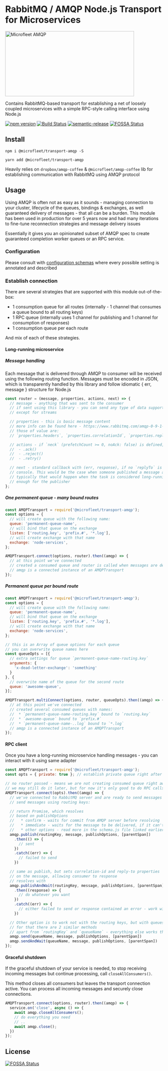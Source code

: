 # RabbitMQ / AMQP Node.js Transport for Microservices

<img alt="Microfleet AMQP" src="https://raw.githubusercontent.com/microfleet/transport-amqp/master/assets/mf-concept-amqp.png" width="412" height="208" />

Contains RabbitMQ-based transport for establishing a net of loosely coupled microservices with a simple RPC-style calling interface using Node.js

[![npm version](https://badge.fury.io/js/%40microfleet%2Ftransport-amqp.svg)](https://badge.fury.io/js/%40microfleet%2Ftransport-amqp)
[![Build Status](https://semaphoreci.com/api/v1/makeomatic/transport-amqp/branches/master/shields_badge.svg)](https://semaphoreci.com/makeomatic/transport-amqp)
[![semantic-release](https://img.shields.io/badge/%20%20%F0%9F%93%A6%F0%9F%9A%80-semantic--release-e10079.svg?style=flat-square)](https://github.com/semantic-release/semantic-release)
[![FOSSA Status](https://app.fossa.io/api/projects/git%2Bgithub.com%2Fmicrofleet%2Ftransport-amqp.svg?type=shield)](https://app.fossa.io/projects/git%2Bgithub.com%2Fmicrofleet%2Ftransport-amqp?ref=badge_shield)

## Install

`npm i @microfleet/transport-amqp -S`

`yarn add @microfleet/transport-amqp`

Heavily relies on `dropbox/amqp-coffee` & `@microfleet/amqp-coffee` lib for establishing communication with RabbitMQ using AMQP protocol

## Usage

Using AMQP is often not as easy as it sounds - managing connection to your cluster, lifecycle of the queues, bindings & exchanges, as well guaranteed delivery of messages - that all can be a burden. This module has been used in production for over 5 years now and had many iterations to fine-tune reconnection strategies and message delivery issues

Essentially it gives you an opinionated subset of AMQP spec to create guaranteed completion worker queues or an RPC service.

### Configuration

Please consult with [configuration schemas](src/schema.js) where every possible setting is annotated and described

### Establish connection

There are several strategies that are supported with this module out-of-the-box:

* 1 consumption queue for all routes (internally - 1 channel that consumes a queue bound to all routing keys)
* 1 RPC queue (internally uses 1 channel for publishing and 1 channel for consumption of responses)
* 1 consumption queue per each route

And mix of each of these strategies.

#### Long-running microservice

##### Message handling

Each message that is delivered through AMQP to consumer will be received using the following routing function.
Messages must be encoded in JSON, which is transparently handled by this library and follow idiomatic { err, message } structure for Node.js

```js
const router = (message, properties, actions, next) => {
  // message - anything that was sent to the consumer
  // if sent using this library - you can send any type of data supported by Node.js
  // except for streams

  // properties - this is basic message content
  // more info can be found here - https://www.rabbitmq.com/amqp-0-9-1-reference.html#class.basic
  // those of value are:
  // `properties.headers`, `properties.correlationId`, `properties.replyTo`

  // actions - if `neck` (prefetchCount >= 0, noAck: false) is defined, it would have
  //  - .ack()
  //  - .reject()
  //  - .retry()

  // next - standard callback with (err, response), if no `replyTo` is set response will only be logged into
  // console. This would be the case when someone published a message and they don't care about the response
  // typically that would happen when the task is considered long-running and we can't reliably respond fast
  // enough for the publisher
};
```

##### One permanent queue - many bound routes

```js
const AMQPTransport = require('@microfleet/transport-amqp');
const options = {
  // will create queue with the following name:
  queue: 'permanent-queue-name',
  // will bind that queue on the exchange
  listen: ['routing.key', 'prefix.#', '*.log'],
  // will create exchange with that name
  exchange: 'node-services',
};

AMQPTransport.connect(options, router).then((amqp) => {
  // at this point we've connected
  // created a consumed queue and router is called when messages are delivered to it
  // amqp is a connected instance of an AMQPTransport
});
```

##### Permanent queue per bound route

```js
const AMQPTransport = require('@microfleet/transport-amqp');
const options = {
  // will create queue with the following name:
  queue: 'permanent-queue-name',
  // will bind that queue on the exchange
  listen: ['routing.key', 'prefix.#', '*.log'],
  // will create exchange with that name
  exchange: 'node-services',
};

// this is an Array of queue options for each queue
// you can overwrite queue names here
const queueOpts = [{
  // extra settings for queue `permanent-queue-name-routing.key`
  arguments: {
    'x-dead-letter-exchange': 'something'
  }
}, {
  // overwrite name of the queue for the second route
  queue: 'awesome-queue',
}];

AMQPTransport.multiConnect(options, router, queueOpts).then((amqp) => {
  // at this point we've connected
  // created several consumed queues with names:
  //  * `permanent-queue-name-routing.key` bound to `routing.key`
  //  * `awesome-queue` bound to `prefix.#`
  //  * `permanent-queue-name-..log` bound to `*.log`
  // amqp is a connected instance of an AMQPTransport
});
```

#### RPC client

Once you have a long-running microservice handling messages - you can interact with it using same adapter

```js
const AMQPTransport = require('@microfleet/transport-amqp');
const opts = { private: true }; // establish private queue right after connecting

// no router passed - means we are not creating consumed queue right away
// we may still do it later, but for now it's only good to do RPC calls
AMQPTransport.connect(opts).then((amqp) => {
  // we've connected to RabbitMQ server and are ready to send messages
  // send messages using routing keys:

  // return Promise, which resolves
  // based on publishOptions
  //   * confirm - waits for commit from AMQP server before resolving
  //   * immediate - waits for the message to be delivered, if it can't be - rejects
  //   * other options - read more in the schema.js file linked earlier
  amqp.publish(routingKey, message, publishOptions, [parentSpan])
    .then(() => {
      // sent
    })
    .catch((err) => {
      // failed to send
    })

  // same as publish, but sets correlation-id and reply-to properties
  // on the message, allowing consumer to response
  // resolves with
  amqp.publishAndWait(routingKey, message, publishOptions, [parentSpan])
    .then((response) => {
      // do whatever you want
    })
    .catch((err) => {
      // either failed to send or response contained an error - work with it here
    })

  // Other option is to work not with the routing keys, but with queues directly
  // for that there are 2 similar methods
  // apart from `routingKey` and `queueName` - everything else works the same way
  amqp.send(queueName, message, publishOptions, [parentSpan])
  amqp.sendAndWait(queueName, message, publishOptions, [parentSpan])
});
```

#### Graceful shutdown

If the graceful shutdown of your service is needed, to stop receiving incoming messages but continue processing, call `closeAllConsumers()`.

This method closes all consumers but leaves the transport connection active. You can process all incoming messages and securely close connections.

```js
AMQPTransport.connect(options, router).then((amqp) => {
  service.on('close', async () => {
    await amqp.closeAllConsumers();
    // do everything you need
    // ..
    await amqp.close();
  })
});
```

## License
[![FOSSA Status](https://app.fossa.io/api/projects/git%2Bgithub.com%2Fmicrofleet%2Ftransport-amqp.svg?type=large)](https://app.fossa.io/projects/git%2Bgithub.com%2Fmicrofleet%2Ftransport-amqp?ref=badge_large)
